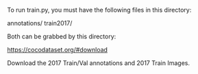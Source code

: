 To run train.py, you must have the following files in this directory:

annotations/
train2017/

Both can be grabbed by this directory: 

https://cocodataset.org/#download

Download the 2017 Train/Val annotations and 2017 Train Images. 